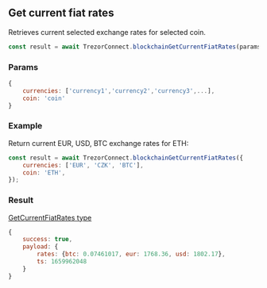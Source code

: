 ## Get current fiat rates

Retrieves current selected exchange rates for selected coin.

```javascript
const result = await TrezorConnect.blockchainGetCurrentFiatRates(params);
```

### Params

```javascript
{
    currencies: ['currency1','currency2','currency3',...],
    coin: 'coin'
}
```

### Example

Return current EUR, USD, BTC exchange rates for ETH:

```javascript
const result = await TrezorConnect.blockchainGetCurrentFiatRates({
    currencies: ['EUR', 'CZK', 'BTC'],
    coin: 'ETH',
});
```

### Result

[GetCurrentFiatRates type](https://github.com/trezor/trezor-suite/blob/develop/packages/blockchain-link/src/types/responses.ts)

```javascript
{
    success: true,
    payload: {
        rates: {btc: 0.07461017, eur: 1768.36, usd: 1802.17},
        ts: 1659962048
    }
}
```
